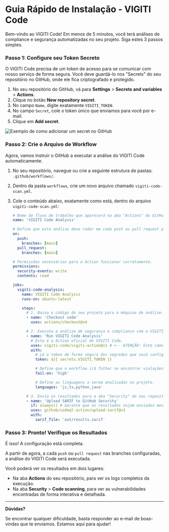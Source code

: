 # Guia Rápido de Instalação - VIGITI Code

Bem-vindo ao VIGITI Code! Em menos de 5 minutos, você terá análises de compliance e segurança automatizadas no seu projeto. Siga estes 3 passos simples.

### Passo 1: Configure seu Token Secreto

O VIGITI Code precisa de um token de acesso para se comunicar com nosso serviço de forma segura. Você deve guardá-lo nos "Secrets" do seu repositório no GitHub, onde ele fica criptografado e protegido.

1.  No seu repositório do GitHub, vá para **Settings** > **Secrets and variables** > **Actions**.
2.  Clique no botão **New repository secret**.
3.  No campo `Name`, digite exatamente `VIGITI_TOKEN`.
4.  No campo `Secret`, cole o token único que enviamos para você por e-mail.
5.  Clique em **Add secret**.

![Exemplo de como adicionar um secret no GitHub](https://i.imgur.com/7gB9Y7y.png)

### Passo 2: Crie o Arquivo de Workflow

Agora, vamos instruir o GitHub a executar a análise do VIGITI Code automaticamente.

1.  No seu repositório, navegue ou crie a seguinte estrutura de pastas: `.github/workflows/`.
2.  Dentro da pasta `workflows`, crie um novo arquivo chamado `vigiti-code-scan.yml`.
3.  Cole o conteúdo abaixo, exatamente como está, dentro do arquivo `vigiti-code-scan.yml`:

    ```yaml
    # Nome do fluxo de trabalho que aparecerá na aba "Actions" do GitHub.
    name: 'VIGITI Code Analysis'
    
    # Define que esta análise deve rodar em cada push ou pull request para a branch main.
    on:
      push:
        branches: [main]
      pull_request:
        branches: [main]
    
    # Permissões necessárias para a Action funcionar corretamente.
    permissions:
      security-events: write
      contents: read
    
    jobs:
      vigiti-code-analysis:
        name: VIGITI Code Analysis
        runs-on: ubuntu-latest
    
        steps:
          # 1. Baixa o código do seu projeto para a máquina de análise.
          - name: 'Checkout code'
            uses: actions/checkout@v4
    
          # 2. Executa a análise de segurança e compliance com o VIGITI Code.
          - name: 'Run VIGITI Code Analysis'
            # Esta é a Action oficial do VIGITI Code.
            uses: vigiti-code/vigiti-action@v1 # <-- ATENÇÃO: Este caminho será o oficial da sua Action.
            with:
              # Lê o token de forma segura dos segredos que você configurou no Passo 1.
              token: ${{ secrets.VIGITI_TOKEN }}
    
              # Define que o workflow irá falhar se encontrar violações de nível 'high' ou 'critical'.
              fail-on: 'high'
    
              # Define as linguagens a serem analisadas no projeto.
              languages: 'js,ts,python,java'
    
          # 3. Envia os resultados para a aba "Security" do seu repositório.
          - name: 'Upload SARIF to GitHub Security'
            if: always() # Garante que os resultados sejam enviados mesmo que o passo anterior falhe.
            uses: github/codeql-action/upload-sarif@v3
            with:
              sarif_file: 'out/results.sarif'
    ```

### Passo 3: Pronto! Verifique os Resultados

É isso! A configuração está completa.

A partir de agora, a cada `push` ou `pull request` nas branches configuradas, a análise do VIGITI Code será executada.

Você poderá ver os resultados em dois lugares:
* Na aba **Actions** do seu repositório, para ver os logs completos da execução.
* Na aba **Security** > **Code scanning**, para ver as vulnerabilidades encontradas de forma interativa e detalhada.

---
**Dúvidas?**

Se encontrar qualquer dificuldade, basta responder ao e-mail de boas-vindas que te enviamos. Estamos aqui para ajudar!
